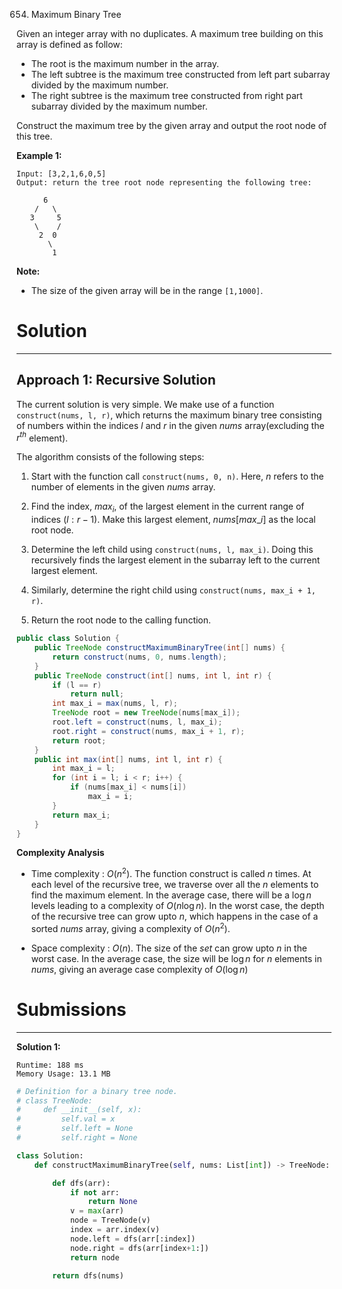 654. Maximum Binary Tree

Given an integer array with no duplicates. A maximum tree building on this array is defined as follow:

* The root is the maximum number in the array.
* The left subtree is the maximum tree constructed from left part subarray divided by the maximum number.
* The right subtree is the maximum tree constructed from right part subarray divided by the maximum number.

Construct the maximum tree by the given array and output the root node of this tree.

**Example 1:**
```
Input: [3,2,1,6,0,5]
Output: return the tree root node representing the following tree:

      6
    /   \
   3     5
    \    / 
     2  0   
       \
        1
```

**Note:**

* The size of the given array will be in the range `[1,1000]`.

# Solution
---
## Approach 1: Recursive Solution
The current solution is very simple. We make use of a function `construct(nums, l, r)`, which returns the maximum binary tree consisting of numbers within the indices $l$ and $r$ in the given $nums$ array(excluding the $r^{th}$ element).

The algorithm consists of the following steps:

1. Start with the function call `construct(nums, 0, n)`. Here, $n$ refers to the number of elements in the given $nums$ array.

1. Find the index, $max_i$, of the largest element in the current range of indices $(l:r-1)$. Make this largest element, $nums[max\_i]$ as the local root node.

1. Determine the left child using `construct(nums, l, max_i)`. Doing this recursively finds the largest element in the subarray left to the current largest element.

1. Similarly, determine the right child using `construct(nums, max_i + 1, r)`.

1. Return the root node to the calling function.

```java
public class Solution {
    public TreeNode constructMaximumBinaryTree(int[] nums) {
        return construct(nums, 0, nums.length);
    }
    public TreeNode construct(int[] nums, int l, int r) {
        if (l == r)
            return null;
        int max_i = max(nums, l, r);
        TreeNode root = new TreeNode(nums[max_i]);
        root.left = construct(nums, l, max_i);
        root.right = construct(nums, max_i + 1, r);
        return root;
    }
    public int max(int[] nums, int l, int r) {
        int max_i = l;
        for (int i = l; i < r; i++) {
            if (nums[max_i] < nums[i])
                max_i = i;
        }
        return max_i;
    }
}
```

**Complexity Analysis**

* Time complexity : $O(n^2)$. The function construct is called $n$ times. At each level of the recursive tree, we traverse over all the $n$ elements to find the maximum element. In the average case, there will be a $\log n$ levels leading to a complexity of $O\big(n\log n\big)$. In the worst case, the depth of the recursive tree can grow upto $n$, which happens in the case of a sorted $nums$ array, giving a complexity of $O(n^2)$.

* Space complexity : $O(n)$. The size of the $set$ can grow upto $n$ in the worst case. In the average case, the size will be $\log n$ for $n$ elements in $nums$, giving an average case complexity of $O(\log n)$

# Submissions
---
**Solution 1:**
```
Runtime: 188 ms
Memory Usage: 13.1 MB
```
```python
# Definition for a binary tree node.
# class TreeNode:
#     def __init__(self, x):
#         self.val = x
#         self.left = None
#         self.right = None

class Solution:
    def constructMaximumBinaryTree(self, nums: List[int]) -> TreeNode:

        def dfs(arr):
            if not arr:
                return None
            v = max(arr)
            node = TreeNode(v)
            index = arr.index(v)
            node.left = dfs(arr[:index])
            node.right = dfs(arr[index+1:])
            return node
        
        return dfs(nums) 
```
